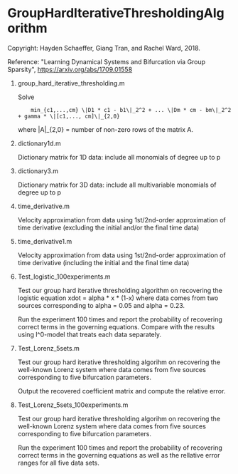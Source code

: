 # GroupHardIterativeThresholdingAlgorithm
Copyright: Hayden Schaeffer, Giang Tran, and Rachel Ward, 2018.

Reference: "Learning Dynamical Systems and Bifurcation via Group Sparsity", https://arxiv.org/abs/1709.01558
1. group_hard_iterative_thresholding.m

      Solve  
 
           min_{c1,...,cm} \|D1 * c1 - b1\|_2^2 + ... \|Dm * cm - bm\|_2^2 + gamma * \|[c1,..., cm]\|_{2,0}  

      where \|A\|_{2,0} = number of non-zero rows of the matrix A.   

2. dictionary1d.m

      Dictionary matrix for 1D data: include all monomials of degree up to p
      
3. dictionary3.m

      Dictionary matrix for 3D data: include all multivariable monomials of degree up to p

4. time_derivative.m

      Velocity approximation from data using 1st/2nd-order approximation of time derivative (excluding the initial and/or the final time data)

5. time_derivative1.m

      Velocity approximation from data using 1st/2nd-order approximation of time derivative (including the initial and the final time data)

6. Test_logistic_100experiments.m

      Test our group hard iterative thresholding algorithm on recovering the logistic equation
           xdot = alpha * x * (1-x)
      where data comes from two sources corresponding to alpha = 0.05 and alpha = 0.23. 
       
      Run the experiment 100 times and report the probability of recovering correct terms in the governing equations. Compare       with the results using l^0-model that treats each data separately.
7. Test_Lorenz_5sets.m

      Test our group hard iterative thresholding algorihm on recovering the well-known Lorenz system where data comes from           five sources corresponding to five bifurcation parameters.
       
      Output the recovered coefficient matrix and compute the relative error.
8. Test_Lorenz_5sets_100experiments.m

      Test our group hard iterative thresholding algorihm on recovering the well-known Lorenz system where data comes from           five sources corresponding to five bifurcation parameters.
       
      Run the experiment 100 times and report the probability of recovering correct terms in the governing equations as well         as the rellative error ranges for all five data sets.

      
